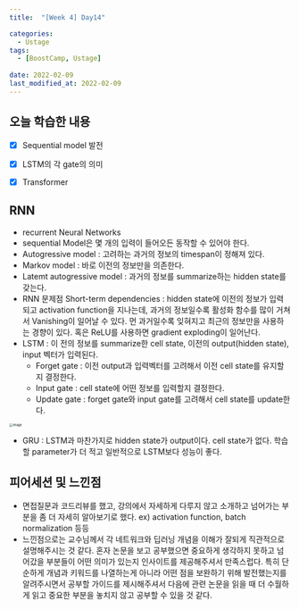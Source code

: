 ```yaml
---
title:  "[Week 4] Day14"

categories:
  - Ustage
tags:
  - [BoostCamp, Ustage]
 
date: 2022-02-09
last_modified_at: 2022-02-09
---
```


## 오늘 학습한 내용

- [x] Sequential model 발전
- [x] LSTM의 각 gate의 의미
- [x] Transformer



## RNN

* recurrent Neural Networks
* sequential Model은 몇 개의 입력이 들어오든 동작할 수 있어야 한다.
* Autogressive model : 고려하는 과거의 정보의 timespan이 정해져 있다.
* Markov model : 바로 이전의 정보만을 의존한다.
* Latemt autogressive model : 과거의 정보를 summarize하는 hidden state를 갖는다.
* RNN 문제점 Short-term dependencies : hidden state에 이전의 정보가 입력되고 activation function을 지나는데, 과거의 정보일수록 활성화 함수를 많이 거쳐서 Vanishing이 일어날 수 있다. 먼 과거일수록 잊혀지고 최근의 정보만을 사용하는 경향이 있다. 혹은 ReLU를 사용하면 gradient exploding이 일어난다.
* LSTM : 이 전의 정보를 summarize한 cell state, 이전의 output(hidden state), input 벡터가 입력된다.
  * Forget gate : 이전 output과 입력벡터를 고려해서 이전 cell state를 유지할지 결정한다.
  * Input gate : cell state에 어떤 정보를 입력할지 결정한다.
  * Update gate : forget gate와 input gate를 고려해서 cell state를 update한다.

<img src="https://user-images.githubusercontent.com/86605720/153013875-e12b0ab2-b602-4729-a6a1-f169e0ef1509.png" alt="image" style="zoom:40%;" />

* GRU : LSTM과 마찬가지로 hidden state가 output이다. cell state가 없다. 학습할 parameter가 더 적고 일반적으로 LSTM보다 성능이 좋다.



## 피어세션 및 느낀점

* 면접질문과 코드리뷰를 했고, 강의에서 자세하게 다루지 않고 소개하고 넘어가는 부분을 좀 더 자세히 알아보기로 했다. ex) activation function, batch normalization 등등
* 느낀점으로는 교수님께서 각 네트워크와 딥러닝 개념을 이해가 잘되게 직관적으로 설명해주시는 것 같다. 혼자 논문을 보고 공부했으면 중요하게 생각하지 못하고 넘어갔을 부분들이 어떤 의미가 있는지 인사이트를 제공해주셔서 만족스럽다. 특히 단순하게 개념과 키워드를 나열하는게 아니라 어떤 점을 보완하기 위해 발전했는지를 알려주시면서 공부할 가이드를 제시해주셔서 다음에 관련 논문을 읽을 때 더 수월하게 읽고 중요한 부분을 놓치지 않고 공부할 수 있을 것 같다.
